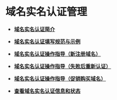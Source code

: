 # 域名实名认证管理<a name="domain_ug_320000"></a>

-   **[域名实名认证简介](域名实名认证简介.md)**  

-   **[域名实名认证填写规范与示例](域名实名认证填写规范与示例.md)**  

-   **[域名实名认证操作指导（新注册域名）](域名实名认证操作指导（新注册域名）.md)**  

-   **[域名实名认证操作指导（失败后重新认证）](域名实名认证操作指导（失败后重新认证）.md)**  

-   **[域名实名认证操作指导（促销购买域名）](域名实名认证操作指导（促销购买域名）.md)**  

-   **[查看域名实名认证信息和状态](查看域名实名认证信息和状态.md)**  


